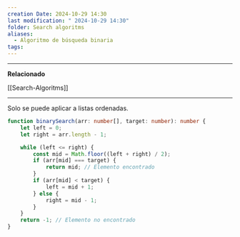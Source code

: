 ```yaml
---
creation Date: 2024-10-29 14:30
last modification: " 2024-10-29 14:30"
folder: Search algoritms
aliases:
  - Algoritmo de búsqueda binaria
tags:
---
```

___
**Relacionado**

[[Search-Algoritms]]
___
Solo se puede aplicar a listas ordenadas.

```typescript
function binarySearch(arr: number[], target: number): number {
    let left = 0;
    let right = arr.length - 1;

    while (left <= right) {
        const mid = Math.floor((left + right) / 2);
        if (arr[mid] === target) {
            return mid; // Elemento encontrado
        }
        if (arr[mid] < target) {
            left = mid + 1;
        } else {
            right = mid - 1;
        }
    }
    return -1; // Elemento no encontrado
}
```
